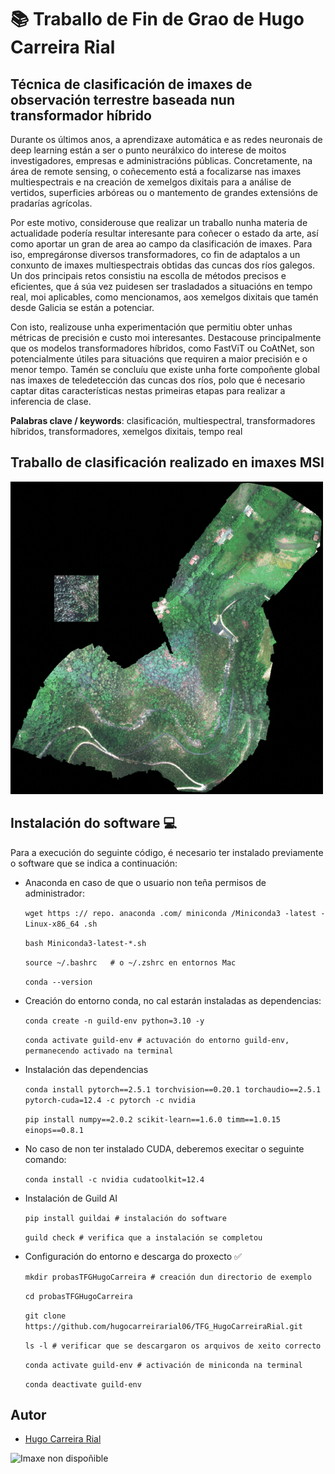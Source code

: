 
# 📚 Traballo de Fin de Grao de Hugo Carreira Rial
## Técnica de clasificación de imaxes de observación terrestre baseada nun transformador híbrido


Durante os últimos anos, a aprendizaxe automática e as redes neuronais de deep
learning están a ser o punto neurálxico do interese de moitos investigadores,
empresas e administracións públicas. Concretamente, na área de remote sensing, o
coñecemento está a focalizarse nas imaxes multiespectrais e na creación de xemelgos
dixitais para a análise de vertidos, superficies arbóreas ou o mantemento de grandes
extensións de pradarías agrícolas.

Por este motivo, considerouse que realizar un traballo nunha materia de actualidade
podería resultar interesante para coñecer o estado da arte, así como aportar
un gran de area ao campo da clasificación de imaxes. Para iso, empregáronse diversos
transformadores, co fin de adaptalos a un conxunto de imaxes multiespectrais
obtidas das cuncas dos ríos galegos. Un dos principais retos consistiu na escolla de
métodos precisos e eficientes, que á súa vez puidesen ser trasladados a situacións
en tempo real, moi aplicables, como mencionamos, aos xemelgos dixitais que tamén
desde Galicia se están a potenciar.

Con isto, realizouse unha experimentación que permitiu obter unhas métricas
de precisión e custo moi interesantes. Destacouse principalmente que os modelos
transformadores híbridos, como FastViT ou CoAtNet, son potencialmente útiles para
situacións que requiren a maior precisión e o menor tempo. Tamén se concluíu
que existe unha forte compoñente global nas imaxes de teledetección das cuncas dos
ríos, polo que é necesario captar ditas características nestas primeiras etapas para
realizar a inferencia de clase.

**Palabras clave / keywords**: clasificación, multiespectral, transformadores híbridos,
transformadores, xemelgos dixitais, tempo real

## Traballo de clasificación realizado en imaxes MSI

<img src="gif_msi.gif" alt="Imaxe non dispoñible" width="500" height="500">


## Instalación do software 💻 

Para a execución do seguinte código, é necesario ter instalado previamente o software que se indica a continuación: 

- Anaconda en caso de que o usuario non teña permisos de administrador: 

    `wget https :// repo. anaconda .com/ miniconda /Miniconda3 -latest -Linux-x86_64 .sh`

    `bash Miniconda3-latest-*.sh`

    `source ~/.bashrc   # o ~/.zshrc en entornos Mac`

    `conda --version`

- Creación do entorno conda, no cal estarán instaladas as dependencias:

    `conda create -n guild-env python=3.10 -y `

    `conda activate guild-env # actuvación do entorno guild-env, permanecendo activado na terminal `

- Instalación das dependencias

    `conda install pytorch==2.5.1 torchvision==0.20.1 torchaudio==2.5.1 pytorch-cuda=12.4 -c pytorch -c nvidia`

    `pip install numpy==2.0.2 scikit-learn==1.6.0 timm==1.0.15 einops==0.8.1`

- No caso de non ter instalado CUDA, deberemos execitar o seguinte comando: 

    `conda install -c nvidia cudatoolkit=12.4`

- Instalación de Guild AI

    `pip install guildai # instalación do software`

    `guild check # verifica que a instalación se completou`

- Configuración do entorno e descarga do proxecto ✅

    `mkdir probasTFGHugoCarreira # creación dun directorio de exemplo`

    `cd probasTFGHugoCarreira`

    `git clone https://github.com/hugocarreirarial06/TFG_HugoCarreiraRial.git`

    `ls -l # verificar que se descargaron os arquivos de xeito correcto`

    `conda activate guild-env # activación de miniconda na terminal`

    `conda deactivate guild-env`


## Autor

- [Hugo Carreira Rial](https://www.github.com/hugocarreirarial06)

<img src="https://www.rebiun.org/sites/default/files/2024-03/USC%20logo.svg_.png" alt="Imaxe non dispoñible" width="80">


